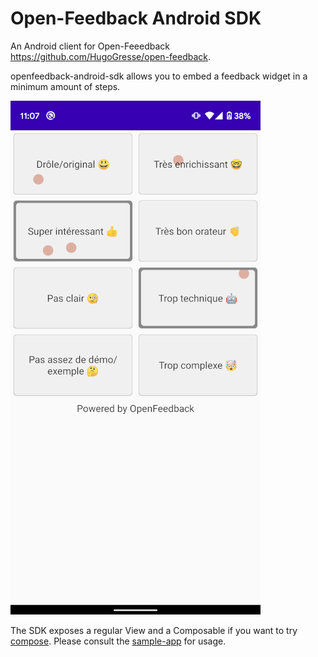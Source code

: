 # Open-Feedback Android SDK

An Android client for Open-Feeedback https://github.com/HugoGresse/open-feedback.

openfeedback-android-sdk allows you to embed a feedback widget in a minimum amount of steps.

![screenshot](docs/screenshot.png)

The SDK exposes a regular View and a Composable if you want to try [compose](https://developer.android.com/jetpack/compose). Please consult the [sample-app](sample-app) for usage.

